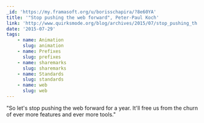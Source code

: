 ```yaml
---
_id: 'https://my.framasoft.org/u/borisschapira/?8e60YA'
title: '"Stop pushing the web forward", Peter-Paul Koch'
link: 'http://www.quirksmode.org/blog/archives/2015/07/stop_pushing_th.html'
date: '2015-07-29'
tags:
    - name: Animation
      slug: animation
    - name: Prefixes
      slug: prefixes
    - name: sharemarks
      slug: sharemarks
    - name: Standards
      slug: standards
    - name: web
      slug: web
---
```


<div class="markdown"><p>&quot;So let's stop pushing the web forward for a year. It'll free us from the churn of ever more features and ever more tools.&quot;
</p></div>
